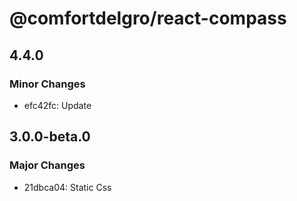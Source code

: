 # @comfortdelgro/react-compass

## 4.4.0

### Minor Changes

- efc42fc: Update

## 3.0.0-beta.0

### Major Changes

- 21dbca04: Static Css

